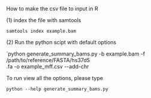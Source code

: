 How to make the csv file to input in R

(1) index the file with samtools

`samtools index example.bam`

(2) Run the python scipt with default options

`python generate_summary_bams.py -b example.bam -f /path/to/reference/FASTA/hs37d5\
.fa -o example_mff.csv --add-chr


To run view all the options, please type

`python --help generate_summary_bams.py`

